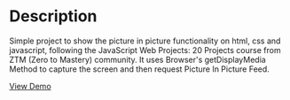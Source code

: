 # Description
Simple project to show the picture in picture functionality on html, css and javascript, following the JavaScript Web Projects: 20 Projects course from ZTM (Zero to Mastery) community. It uses Browser's getDisplayMedia Method to capture the screen and then request Picture In Picture Feed.

[View Demo](https://joopr8.github.io/picture-in-picture/)
